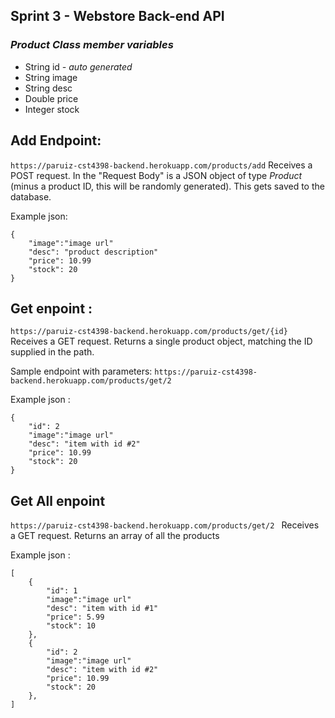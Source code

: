 ## Sprint 3 -  Webstore Back-end API
### *Product Class member variables*
+   String id *- auto generated*
+   String image
+   String desc
+   Double price
+   Integer stock


## Add Endpoint: 
`https://paruiz-cst4398-backend.herokuapp.com/products/add`
Receives a POST request. In the "Request Body" is a JSON object of type _Product_ (minus a product ID, this will be randomly generated). This gets saved to the database.

Example json:
```
{   
    "image":"image url"
    "desc": "product description" 
    "price": 10.99
    "stock": 20
}
```


## Get enpoint :
`https://paruiz-cst4398-backend.herokuapp.com/products/get/{id}`
Receives a GET request. Returns a single product object, matching the ID supplied in the path.

Sample endpoint with parameters:
`https://paruiz-cst4398-backend.herokuapp.com/products/get/2`

Example json : 
```
{   
    "id": 2
    "image":"image url"
    "desc": "item with id #2" 
    "price": 10.99
    "stock": 20
}
```



## Get All enpoint 
`https://paruiz-cst4398-backend.herokuapp.com/products/get/2
`
Receives a GET request. Returns an array of all the products

Example json : 
```
[  
	{   
	    "id": 1
	    "image":"image url"
	    "desc": "item with id #1" 
	    "price": 5.99
	    "stock": 10
	},
	{   
	    "id": 2
	    "image":"image url"
	    "desc": "item with id #2" 
	    "price": 10.99
	    "stock": 20
	},
]
```